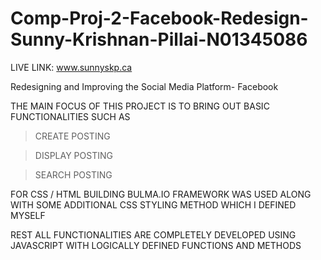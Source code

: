 # Comp-Proj-2-Facebook-Redesign-Sunny-Krishnan-Pillai-N01345086

LIVE LINK:  www.sunnyskp.ca

Redesigning and Improving the Social Media Platform- Facebook

THE MAIN FOCUS OF THIS PROJECT IS TO BRING OUT BASIC FUNCTIONALITIES SUCH AS

> CREATE POSTING

> DISPLAY POSTING

> SEARCH POSTING

FOR CSS / HTML BUILDING BULMA.IO FRAMEWORK WAS USED ALONG WITH SOME ADDITIONAL CSS STYLING METHOD WHICH I DEFINED MYSELF

REST ALL FUNCTIONALITIES ARE COMPLETELY DEVELOPED USING JAVASCRIPT WITH LOGICALLY DEFINED FUNCTIONS AND METHODS


